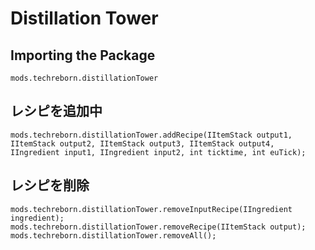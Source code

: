 # Distillation Tower

## Importing the Package
`mods.techreborn.distillationTower`

## レシピを追加中
```zenscript
mods.techreborn.distillationTower.addRecipe(IItemStack output1, IItemStack output2, IItemStack output3, IItemStack output4, IIngredient input1, IIngredient input2, int ticktime, int euTick);
```

## レシピを削除
```zenscript
mods.techreborn.distillationTower.removeInputRecipe(IIngredient ingredient);
mods.techreborn.distillationTower.removeRecipe(IItemStack output);
mods.techreborn.distillationTower.removeAll();
```